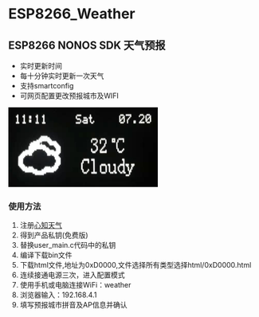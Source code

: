 # ESP8266_Weather
## ESP8266 NONOS SDK  天气预报  

* 实时更新时间
* 每十分钟实时更新一次天气
* 支持smartconfig
* 可网页配置更改预报城市及WIFI

<img src="./weather.jpg"  height="160" width="300">  

### 使用方法

1. 注册[心知天气](https://www.seniverse.com/signup)
2. 得到产品私钥(免费版)
3. 替换user_main.c代码中的私钥
4. 编译下载bin文件
5. 下载html文件,地址为0xD0000,文件选择所有类型选择html/0xD0000.html
6. 连续接通电源三次，进入配置模式
7. 使用手机或电脑连接WiFi：weather
8. 浏览器输入：192.168.4.1
9. 填写预报城市拼音及AP信息并确认

